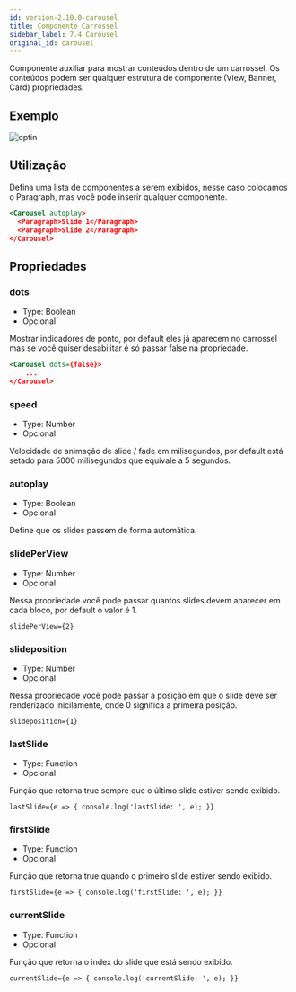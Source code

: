 ```yaml
---
id: version-2.10.0-carousel
title: Componente Carrossel
sidebar_label: 7.4 Carousel
original_id: carousel
---
```



Componente auxiliar para mostrar conteúdos dentro de um carrossel.
Os conteúdos podem ser qualquer estrutura de componente (View, Banner, Card)
propriedades.

## Exemplo

![optin](assets/images_components/v2.0.0/Carousel.png)

## Utilização


Defina uma lista de componentes a serem exibidos, nesse caso colocamos o Paragraph, mas você pode inserir qualquer componente.

```xml harmony
<Carousel autoplay>
  <Paragraph>Slide 1</Paragraph>
  <Paragraph>Slide 2</Paragraph>
</Carousel>
```

## Propriedades

### dots

- Type: Boolean
- Opcional

Mostrar indicadores de ponto, por default eles já aparecem no carrossel mas se você quiser desabilitar é só passar false na propriedade.

```xml harmony
<Carousel dots={false}>
    ...
</Carousel>
```

### speed

- Type: Number
- Opcional

Velocidade de animação de slide / fade em milisegundos, por default está setado para 5000 milisegundos que equivale a 5 segundos.

### autoplay

- Type: Boolean
- Opcional

Define que os slides passem de forma automática.

### slidePerView

- Type: Number
- Opcional

Nessa propriedade você pode passar quantos slides devem aparecer em cada bloco, por default o valor é 1.


```
slidePerView={2}
```

### slideposition

- Type: Number
- Opcional

Nessa propriedade você pode passar a posição em que o slide deve ser renderizado inicilamente, onde 0 significa a primeira posição.


```
slideposition={1}
```

### lastSlide

- Type: Function
- Opcional

Função que retorna true sempre que o último slide estiver sendo exibido.

```
lastSlide={e => { console.log('lastSlide: ', e); }}
```

### firstSlide

- Type: Function
- Opcional

Função que retorna true quando o primeiro slide estiver sendo exibido.

```
firstSlide={e => { console.log('firstSlide: ', e); }}
```

### currentSlide

- Type: Function
- Opcional

Função que retorna o index do slide que está sendo exibido.

```
currentSlide={e => { console.log('currentSlide: ', e); }}
```
